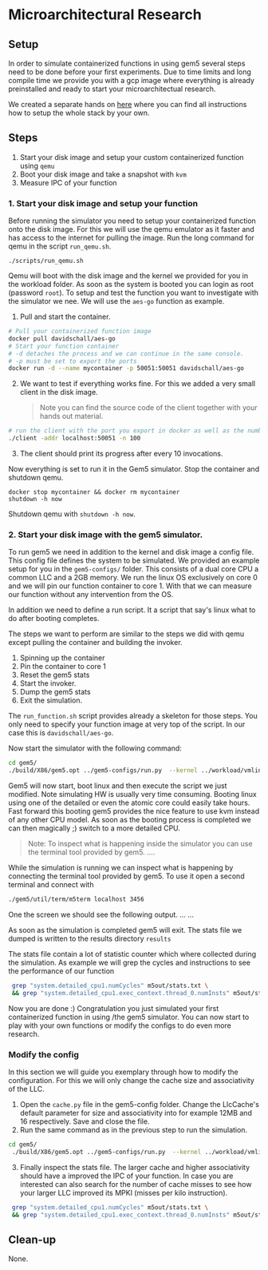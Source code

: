 # Microarchitectural Research

## Setup

In order to simulate containerized functions in using gem5 several steps need to be done before your first experiments.
Due to time limits and long compile time we provide you with a gcp image where everything is already preinstalled and ready to start your microarchitectual research.

We created a separate hands on [here](setup.md) where you can find all instructions how to setup the whole stack by your own.

## Steps

1. Start your disk image and setup your custom containerized function using `qemu`
2. Boot your disk image and take a snapshot with `kvm`
3. Measure IPC of your function


### 1. Start your disk image and setup your function
Before running the simulator you need to setup your containerized function onto the disk image.
For this we will use the qemu emulator as it faster and has access to the internet for pulling the image. Run the long command for qemu in the script `run_qemu.sh`.
<!-- ```bash
DISK_IMG=workload/disk-image.img
KERNEL=workload/vmlinux
RAM=8G
CPUS=4

sudo qemu-system-x86_64 \
    -nographic \
    -cpu host -enable-kvm \
    -smp ${CPUS} \
    -m ${RAM} \
    -device e1000,netdev=net0 \
    -netdev type=user,id=net0,hostfwd=tcp:127.0.0.1:5555-:22  \
    -drive format=raw,file=$DISK_IMG \
    -kernel $KERNEL \
    -append 'earlyprintk=ttyS0 console=ttyS0 lpj=7999923 root=/dev/hda2'
``` -->

```
./scripts/run_qemu.sh
```
Qemu will boot with the disk image and the kernel we provided for you in the workload folder.
As soon as the system is booted you can login as root (password `root`). To setup and test the function you want to investigate with the simulator we nee. We will use the `aes-go` function as example.

1. Pull and start the container.
<!-- ```bash
cd vSwarm/benchmarks/aes/
# Pull the container image
docker-compose -f compose_yamls/docker-compose-aes-python.yaml pull
# Start the aes-python container
# -d detaches the process and we can continue in the same console.
docker-compose -f compose_yamls/docker-compose-aes-python.yaml up -d
```
2. We test if everything works fine with the invoker.
```bash
# build the invoker binary
cd ../../tools/invoker
make invoker

# Specify the hostname through "endpoints.json"
echo '[ { "hostname": "localhost" } ]' > endpoints.json

# Start the invoker with a chosen RPS rate (one request per second) and time (5s)
./invoker -port 50051 -dbg -time 5 -rps 1

# Check if everything works reading the output. You should find 5 latencies.
cat rps1.00_lat.csv
``` -->

```bash
# Pull your containerized function image
docker pull davidschall/aes-go
# Start your function container
# -d detaches the process and we can continue in the same console.
# -p must be set to export the ports
docker run -d --name mycontainer -p 50051:50051 davidschall/aes-go
```
2. We want to test if everything works fine. For this we added a very small client in the disk image.
   > Note you can find the source code of the client together with your hands out material.
```bash
# run the client with the port you export in docker as well as the number of invocations you want to run.
./client -addr localhost:50051 -n 100
```
3. The client should print its progress after every 10 invocations.

Now everything is set to run it in the Gem5 simulator. Stop the container and shutdown qemu.
```
docker stop mycontainer && docker rm mycontainer
shutdown -h now
```
Shutdown qemu with `shutdown -h now`.

### 2. Start your disk image with the gem5 simulator.
To run gem5 we need in addition to the kernel and disk image a config file. This config file defines the system to be simulated.
We provided an example setup for you in the `gem5-configs/` folder.
This consists of a dual core CPU a common LLC and a 2GB memory.
We run the linux OS exclusively on core 0 and we will pin our function container to core 1. With that we can measure our function without any intervention from the OS.

In addition we need to define a run script. It a script that say's linux what to do after booting completes.

The steps we want to perform are similar to the steps we did with qemu except pulling the container and building the invoker.
1. Spinning up the container
2. Pin the container to core 1
3. Reset the gem5 stats
4. Start the invoker.
5. Dump the gem5 stats
6. Exit the simulation.

The `run_function.sh` script provides already a skeleton for those steps. You only need to specify your function image at very top of the script. In our case this is `davidschall/aes-go`.

Now start the simulator with the following command:
```bash
cd gem5/
./build/X86/gem5.opt ../gem5-configs/run.py  --kernel ../workload/vmlinux --disk ../workload/disk-image4.img --script ../scripts/run_function.sh
```
Gem5 will now start, boot linux and then execute the script we just modified. Note simulating HW is usually very time consuming. Booting linux using one of the detailed or even the atomic core could easily take hours. Fast forward this booting gem5 provides the nice feature to use kvm instead of any other CPU model. As soon as the booting process is completed we can then magically ;) switch to a more detailed CPU.

> Note: To inspect what is happening inside the simulator you can use the terminal tool provided by gem5. ....

While the simulation is running we can inspect what is happening by connecting the terminal tool provided by gem5. To use it open a second terminal and connect with
```bash
./gem5/util/term/m5term localhost 3456
```

One the screen we should see the following output.
...
...

As soon as the simulation is completed gem5 will exit. The stats file we dumped is written to the results directory `results`

The stats file contain a lot of statistic counter which where collected during the simulation. As example we will grep the cycles and instructions to see the performance of our function
```bash
 grep "system.detailed_cpu1.numCycles" m5out/stats.txt \
 && grep "system.detailed_cpu1.exec_context.thread_0.numInsts" m5out/stats.txt
```
Now you are done :) Congratulation you just simulated your first containerized function in using /the gem5 simulator. You can now start to play with your own functions or modify the configs to do even more research.

### Modify the config
In this section we will guide you exemplary through how to modify the configuration. For this we will only change the cache size and associativity of the LLC.

1. Open the `cache.py` file in the gem5-config folder. Change the LlcCache's default parameter for size and associativity into for example 12MB and 16 respectively. Save and close the file.
2. Run the same command as in the previous step to run the simulation.
```bash
cd gem5/
 ./build/X86/gem5.opt ../gem5-configs/run.py  --kernel ../workload/vmlinux --disk ../workload/disk-image2.img --script ../scripts/run_function2.sh
```
3. Finally inspect the stats file. The larger cache and higher associativity should have a improved the IPC of your function. In case you are interested can also search for the number of cache misses to see how your larger LLC improved its MPKI (misses per kilo instruction).
```bash
 grep "system.detailed_cpu1.numCycles" m5out/stats.txt \
 && grep "system.detailed_cpu1.exec_context.thread_0.numInsts" m5out/stats.txt
```



## Clean-up

None.

